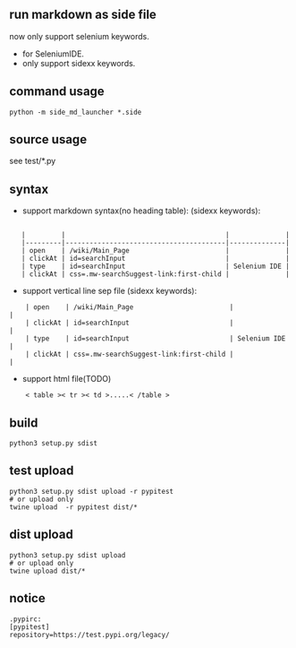 ## run markdown as side file
now only support selenium keywords.
- for SeleniumIDE.
- only support sidexx keywords.

## command usage
    python -m side_md_launcher *.side
    
## source usage 
see test/*.py    
    
## syntax

- support markdown syntax(no heading table): (sidexx keywords):

 ```

    |         |                                        |              |
    |---------|----------------------------------------|--------------|
    | open    | /wiki/Main_Page                        |              |
    | clickAt | id=searchInput                         |              |
    | type    | id=searchInput                         | Selenium IDE |
    | clickAt | css=.mw-searchSuggest-link:first-child |              |
```
- support vertical line sep file (sidexx keywords):

```
    | open    | /wiki/Main_Page                        |              |
    | clickAt | id=searchInput                         |              |
    | type    | id=searchInput                         | Selenium IDE |
    | clickAt | css=.mw-searchSuggest-link:first-child |              |
```

- support html file(TODO)

```
    < table >< tr >< td >.....< /table >
```

## build
    python3 setup.py sdist
 
## test upload

    python3 setup.py sdist upload -r pypitest
    # or upload only 
    twine upload  -r pypitest dist/*
  
## dist upload
    python3 setup.py sdist upload
    # or upload only
    twine upload dist/*


## notice 
    .pypirc:
    [pypitest]
    repository=https://test.pypi.org/legacy/
    
     